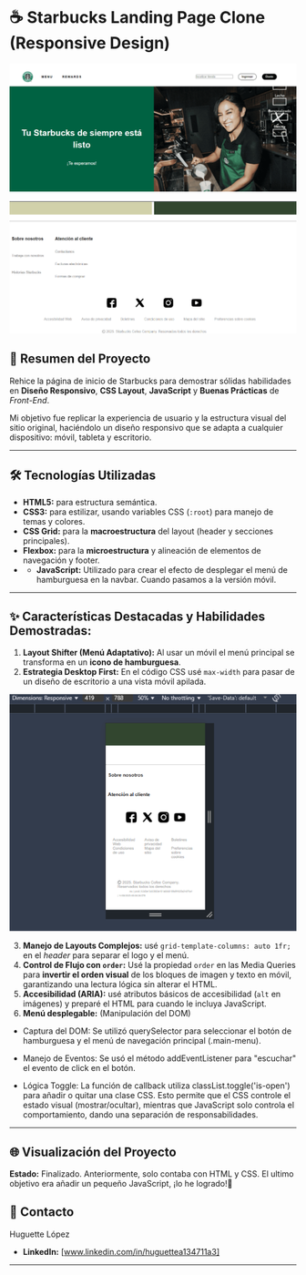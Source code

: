 # ☕ Starbucks Landing Page Clone (Responsive Design)

![Clon-Starbucks](./assets/header-desktop.png)

![Clon-Starbucks](./assets/footer-desktop.png)
## 🌟 Resumen del Proyecto

Rehice la página de inicio de Starbucks para demostrar sólidas habilidades en **Diseño Responsivo**, **CSS Layout**, **JavaScript** y **Buenas Prácticas** de *Front-End*.

Mi objetivo fue replicar la experiencia de usuario y la estructura visual del sitio original, haciéndolo un diseño responsivo que se adapta a cualquier dispositivo: móvil, tableta y escritorio.

---

## 🛠️ Tecnologías Utilizadas

* **HTML5:** para estructura semántica.
* **CSS3:** para estilizar, usando variables CSS (`:root`) para manejo de temas y colores.
* **CSS Grid:** para la **macroestructura** del layout (header y secciones principales).
* **Flexbox:** para la **microestructura** y alineación de elementos de navegación y footer.
* * **JavaScript:** Utilizado para crear el efecto de desplegar el menú de hamburguesa en la navbar. Cuando pasamos a la versión móvil.

---

## ✨ Características Destacadas y Habilidades Demostradas:

1.  **Layout Shifter (Menú Adaptativo):** Al usar un móvil el menú principal se transforma en un **icono de hamburguesa**.
2.  **Estrategia Desktop First:** En el código CSS usé `max-width` para pasar de un diseño de escritorio a una vista móvil apilada.

![Clon-Starbucks](./assets/mobile.png)

3.  **Manejo de Layouts Complejos:** usé `grid-template-columns: auto 1fr;` en el *header* para separar el logo y el menú.
4.  **Control de Flujo con `order`:** Usé la propiedad `order` en las Media Queries para **invertir el orden visual** de los bloques de imagen y texto en móvil, garantizando una lectura lógica sin alterar el HTML.
5.  **Accesibilidad (ARIA):** usé atributos básicos de accesibilidad (`alt` en imágenes) y preparé el HTML para cuando le incluya JavaScript.
6.  **Menú desplegable:** (Manipulación del DOM)
* Captura del DOM: Se utilizó querySelector para seleccionar el botón de hamburguesa y el menú de navegación principal (.main-menu).

* Manejo de Eventos: Se usó el método addEventListener para "escuchar" el evento de click en el botón.

* Lógica Toggle: La función de callback utiliza classList.toggle('is-open') para añadir o quitar una clase CSS. Esto permite que el CSS controle el estado visual (mostrar/ocultar), mientras que JavaScript solo controla el comportamiento, dando una separación de responsabilidades.

---

## 🌐 Visualización del Proyecto

**Estado:** Finalizado. Anteriormente, solo contaba con HTML y CSS. El ultimo objetivo era añadir un pequeño JavaScript, ¡lo he logrado!🎉

## 📧 Contacto

Huguette López
* **LinkedIn:** [www.linkedin.com/in/huguettea134711a3]


---



